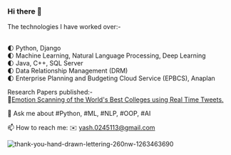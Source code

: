 ### Hi there 👋

The technologies I have worked over:-

<br>:first_quarter_moon: Python, Django
<br>:first_quarter_moon: Machine Learning, Natural Language Processing, Deep Learning
<br>:first_quarter_moon: Java, C++, SQL Server
<br>:first_quarter_moon: Data Relationship Management (DRM)
<br>:first_quarter_moon: Enterprise Planning and Budgeting Cloud Service (EPBCS), Anaplan

Research Papers published:-
<br>:scroll:[Emotion Scanning of the World's Best Colleges using Real Time Tweets.](https://link.springer.com/chapter/10.1007/978-981-15-5258-8_31?wt_mc=alerts.TOCseries)

💬 Ask me about #Python, #ML, #NLP, #OOP, #AI



📫 How to reach me:
:envelope: yash.0245113@gmail.com



![thank-you-hand-drawn-lettering-260nw-1263463690](https://user-images.githubusercontent.com/31597693/133271008-836212a6-ea57-4fa1-a640-6bf371294083.jpg)



<!--
**yash-saini/yash-saini** is a ✨ _special_ ✨ repository because its `README.md` (this file) appears on your GitHub profile.

Here are some ideas to get you started:

- 🔭 I’m currently working on ...
- 🌱 I’m currently learning ...
- 👯 I’m looking to collaborate on ...
- 🤔 I’m looking for help with ...
- 💬 Ask me about ...
- 📫 How to reach me: ...
- 😄 Pronouns: ...
- ⚡ Fun fact: ...
-->
